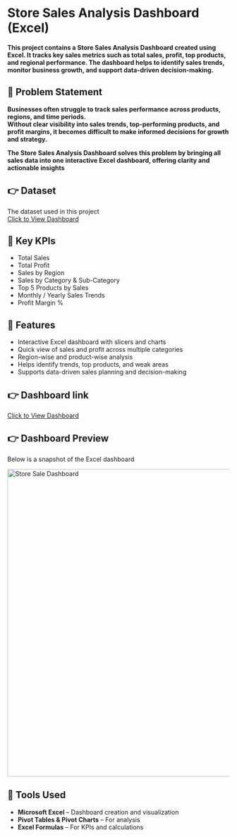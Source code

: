 # Store Sales Analysis Dashboard (Excel)

**This project contains a Store Sales Analysis Dashboard created using Excel. It tracks key sales metrics such as total sales, profit, top products, and regional performance. The dashboard helps to identify sales trends, monitor business growth, and support data-driven decision-making.**



## 📌 Problem Statement
**Businesses often struggle to track sales performance across products, regions, and time periods.  
Without clear visibility into sales trends, top-performing products, and profit margins, it becomes difficult to make informed decisions for growth and strategy.**

**The Store Sales Analysis Dashboard solves this problem by bringing all sales data into one interactive Excel dashboard, offering clarity and actionable insights**

## 👉 Dataset
The dataset used in this project  
[Click to View Dashboard]( ) 
 

## 📌 Key KPIs
- Total Sales  
- Total Profit  
- Sales by Region  
- Sales by Category & Sub-Category  
- Top 5 Products by Sales  
- Monthly / Yearly Sales Trends  
- Profit Margin %  


## 📌 Features
- Interactive Excel dashboard with slicers and charts  
- Quick view of sales and profit across multiple categories  
- Region-wise and product-wise analysis  
- Helps identify trends, top products, and weak areas  
- Supports data-driven sales planning and decision-making
  
## 👉 Dashboard link  
[Click to View Dashboard](https://github.com/harshgholap05/Store-Sales-Analysis_Excel/blob/main/Store%20Sales%20Dashboard/Store%20Sales%20Analysis.xlsx)



## 👉 Dashboard Preview
Below is a snapshot of the Excel dashboard  

<img width="1362" height="698" alt="Store Sale Dashboard" src="https://github.com/user-attachments/assets/4f7d92e1-f04c-4e17-983d-eb6839acc223" />


## 📌 Tools Used
- **Microsoft Excel** – Dashboard creation and visualization  
- **Pivot Tables & Pivot Charts** – For analysis  
- **Excel Formulas** – For KPIs and calculations    
